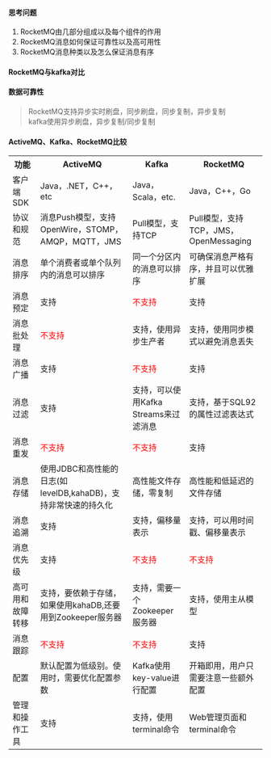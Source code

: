 #### 思考问题
1. RocketMQ由几部分组成以及每个组件的作用
2. RocketMQ消息如何保证可靠性以及高可用性
3. RocketMQ消息种类以及怎么保证消息有序
#### RocketMQ与kafka对比
#### 数据可靠性
> RocketMQ支持异步实时刷盘，同步刷盘，同步复制，异步复制   
kafka使用异步刷盘，异步复制/同步复制   

#### ActiveMQ、Kafka、RocketMQ比较

<table>
    <tr>
        <th>功能</th>
        <th>ActiveMQ</th>
        <th>Kafka</th>
        <th>RocketMQ</th>
    </tr>
    <tr>
       <td>客户端SDK</td> 
       <td>Java，.NET，C++，etc</td>
       <td>Java，Scala，etc.</td>
       <td>Java，C++，Go</td> 
    </tr>
    <tr>
       <td>协议和规范</td> 
       <td>消息Push模型，支持OpenWire，STOMP，AMQP，MQTT，JMS</td>
       <td>Pull模型，支持TCP</td>
       <td>Pull模型，支持TCP，JMS，OpenMessaging</td>
    </tr>
    <tr>
       <td>消息排序</td> 
       <td>单个消费者或单个队列内的消息可以排序</td>
       <td>同一个分区内的消息可以排序</td>
       <td>可确保消息严格有序，并且可以优雅扩展</td>   
    </tr>
    <tr>
       <td>消息预定</td> 
       <td>支持</td>
       <td style="color:red">不支持</td>
       <td>支持</td>
    </tr>
    <tr>
       <td>消息批处理</td> 
       <td style="color:red">不支持</td>
       <td>支持，使用异步生产者</td>
       <td>支持，使用同步模式以避免消息丢失</td> 
    </tr>
    <tr>
       <td>消息广播</td> 
       <td>支持</td>
       <td style="color:red">不支持</td>
       <td>支持</td>
    </tr>
    <tr>
       <td>消息过滤</td> 
       <td>支持</td>
       <td>支持，可以使用Kafka Streams来过滤消息</td>
       <td>支持，基于SQL92的属性过滤表达式</td> 
    </tr>
    <tr>
       <td>消息重发</td> 
       <td style="color:red">不支持</td>
       <td style="color:red">不支持</td>
       <td>支持</td>
    </tr>
    <tr>
       <td>消息存储</td> 
       <td>使用JDBC和高性能的日志(如levelDB,kahaDB)，支持非常快速的持久化</td>
       <td>高性能文件存储，零复制</td>
       <td>高性能和低延迟的文件存储</td>   
    </tr>
    <tr>
       <td>消息追溯</td> 
       <td>支持</td>
       <td>支持，偏移量表示</td>
       <td>支持，可以用时间戳、偏移量表示</td>
    </tr>
    <tr>
       <td>消息优先级</td> 
       <td>支持</td>
       <td style="color:red">不支持</td>
       <td style="color:red">不支持</td>
    </tr>
    <tr>
       <td>高可用和故障转移</td> 
       <td>支持，要依赖于存储，如果使用kahaDB,还要用到Zookeeper服务器</td>
       <td>支持，需要一个Zookeeper服务器</td>
       <td>支持，使用主从模型</td>
    </tr>
    <tr>
       <td>消息跟踪</td> 
       <td style="color:red">不支持</td>
       <td style="color:red">不支持</td>
       <td>支持</td> 
    </tr>
    <tr>
       <td>配置</td> 
       <td>默认配置为低级别。使用时，需要优化配置参数</td>
       <td>Kafka使用key-value进行配置</td> 
       <td>开箱即用，用户只需要注意一些额外配置</td>
    </tr>
    <tr>
       <td>管理和操作工具</td> 
       <td>支持</td>
       <td>支持，使用terminal命令</td>
       <td>Web管理页面和terminal命令</td>   
    </tr>
</table>
